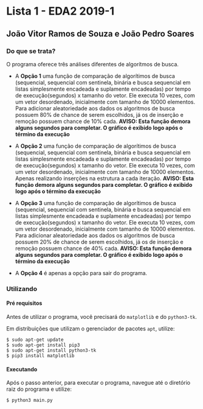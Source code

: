# Lista 1 -  EDA2 2019-1

## João Vitor Ramos de Souza e João Pedro Soares

### Do que se trata?
O programa oferece três análises diferentes de algorítmos de busca.

 - A **Opção 1** uma função de comparação de algorítimos de busca (sequencial, sequencial com sentinela, binária e busca sequencial em listas simplesmente encadeada e suplamente encadeadas) por tempo de execução(segundos) x tamanho do vetor. Ele executa 10 vezes, com um vetor desordenado, inicialmente com tamanho de 10000 elementos. Para adicionar aleatoriedade aos dados os algoritmos de busca possuem 80% de chance de serem escolhidos, já os de inserção e remoção possuem chance de 10% cada.
 **AVISO: Esta função demora alguns segundos para completar. O gráfico é exibido logo após o término da execução**
 
  - A **Opção 2** uma função de comparação de algorítimos de busca (sequencial, sequencial com sentinela, binária e busca sequencial em listas simplesmente encadeada e suplamente encadeadas) por tempo de execução(segundos) x tamanho do vetor. Ele executa 10 vezes, com um vetor desordenado, inicialmente com tamanho de 10000 elementos. Apenas realizando inserções na estrutura a cada iteração.
 **AVISO: Esta função demora alguns segundos para completar. O gráfico é exibido logo após o término da execução**

 - A **Opção 3** uma função de comparação de algorítimos de busca (sequencial, sequencial com sentinela, binária e busca sequencial em listas simplesmente encadeada e suplamente encadeadas) por tempo de execução(segundos) x tamanho do vetor. Ele executa 10 vezes, com um vetor desordenado, inicialmente com tamanho de 10000 elementos. Para adicionar aleatoriedade aos dados os algoritmos de busca possuem 20% de chance de serem escolhidos, já os de inserção e remoção possuem chance de 40% cada.
 **AVISO: Esta função demora alguns segundos para completar. O gráfico é exibido logo após o término da execução**

- A **Opção 4** é apenas a opção para sair do programa.


### Utilizando
#### Pré requisitos
Antes de utilizar o programa, você precisará do `matplotlib` e do `python3-tk`.

Em distribuições que utilizam o gerenciador de pacotes `apt`, utilize:

    $ sudo apt-get update
    $ sudo apt-get install pip3
    $ sudo apt-get install python3-tk 
    $ pip3 install matplotlib
    
#### Executando
Após o passo anterior, para executar o programa, navegue até o diretório raiz do programa e utilize:

    $ python3 main.py